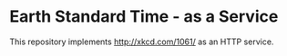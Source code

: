 # Earth Standard Time - as a Service

This repository implements http://xkcd.com/1061/ as an HTTP service.
